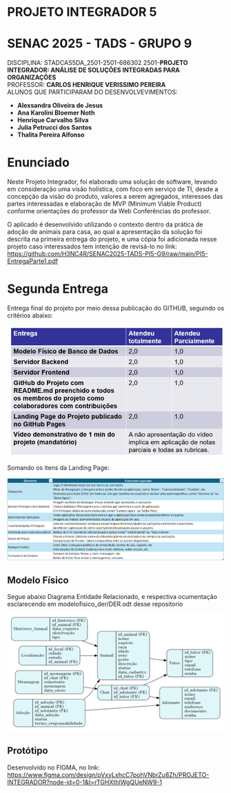 # PROJETO INTEGRADOR 5
# SENAC 2025 - TADS - GRUPO 9

DISCIPLINA: STADCAS5DA_2501-2501-686302 2501-<b>PROJETO INTEGRADOR: ANÁLISE DE SOLUÇÕES INTEGRADAS PARA ORGANIZAÇÕES</b> <br>
PROFESSOR: <b>CARLOS HENRIQUE VERISSIMO PEREIRA</b><br>
ALUNOS QUE PARTICIPARAM DO DESENVOLVEVIMENTOS: <br>
<ul><li><b>Alexsandra Oliveira de Jesus</b></li><li><b>Ana Karolini Bloemer Noth</b></li><li><b>Henrique Carvalho Silva </b></li><li><b>Julia Petrucci dos Santos </b></li><li><b>Thalita Pereira Alfonso</b></li></ul>

<h1>Enunciado</h1>

Neste Projeto Integrador, foi elaborado uma solução de software, levando em consideração uma visão holística, com foco em serviço de TI, desde a concepção da visão do produto, valores a serem agregados, interesses das partes interessadas e elaboração de MVP (Minimum Viable Product) conforme orientações do professor da Web Conferências do professor.<br>

O aplicado é desenvolvido utilizando o contexto dentro da prática de adoção de animais para casa, ao qual a apresentação da solução foi descrita na primeira entrega do projeto, e uma cópia foi adicionada nesse projeto caso interessados tem intenção de revisá-lo no link: https://github.com/H3NC4R/SENAC2025-TADS-PI5-G9/raw/main/PI5-EntregaParte1.pdf<br>

<h1>Segunda Entrega</h1>
Entrega final do projeto por meio dessa publicação do GITHUB, seguindo os critérios abaixo:<br>

![Items da Entrega](./entrega2tb.png)<br>

Somando os itens da Landing Page:<br>

![Items da Landing Page](./entrega2lp.png)<br> 

<h2> Modelo Físico </h2>

Segue abaixo Diagrama Entidade Relacionado, e respectiva ocumentação esclarecendo em modelofisico_der/DER.odt desse repositorio

![DER](./modelofisico_der/DER.png)<br>

<h2> Protótipo </h2>

Desenvolvido no FIGMA, no link: https://www.figma.com/design/pVxyLxhcC7pohVNbrZu8Zh/PROJETO-INTEGRADOR?node-id=0-1&t=rTGHXthIWgQUeNW9-1<br>
